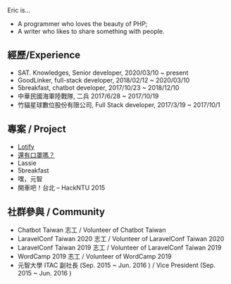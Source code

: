 Eric is…

* A programmer who loves the beauty of PHP;
* A writer who likes to share something with people.

## 經歷/Experience
* SAT. Knowledges, Senior developer, 2020/03/10 ~ present
* GoodLinker, full-stack developer, 2018/02/12 ~ 2020/03/10
* 5breakfast, chatbot developer, 2017/10/23 ~ 2018/12/10
* 中華民國海軍陸戰隊, 二兵 2017/6/28 ~ 2017/10/19
* 竹貓星球數位股份有限公司, Full Stack developer, 2017/3/19 ~ 2017/10/1

## 專案 / Project
* [Lotify](https://github.com/eric0324/lotify)
* [還有口罩嗎？](https://github.com/eric0324/MaskHelpBot)
* Lassie
* 5breakfast
* 嘿，元智
* 開車吧！台北 – HackNTU 2015

## 社群參與 / Community

* Chatbot Taiwan 志工 / Volunteer of Chatbot Taiwan
* LaravelConf Taiwan 2020 志工 / Volunteer of LaravelConf Taiwan 2020
* LaravelConf Taiwan 2019 志工 / Volunteer of LaravelConf Taiwan 2019
* WordCamp 2019 志工 / Volunteer of WordCamp 2019
* 元智大學 ITAC 副社長 (Sep. 2015 ~ Jun. 2016 ) / Vice President (Sep. 2015 ~ Jun. 2016 )
